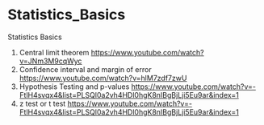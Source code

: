 # Statistics_Basics
Statistics Basics
1. Central limit theorem https://www.youtube.com/watch?v=JNm3M9cqWyc
2. Confidence interval and margin of error https://www.youtube.com/watch?v=hlM7zdf7zwU
3. Hypothesis Testing and p-values https://www.youtube.com/watch?v=-FtlH4svqx4&list=PLSQl0a2vh4HDl0hgK8nIBgBjLji5Eu9ar&index=1
4. z test or t test https://www.youtube.com/watch?v=-FtlH4svqx4&list=PLSQl0a2vh4HDl0hgK8nIBgBjLji5Eu9ar&index=1
